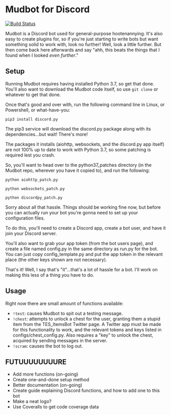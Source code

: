 # Mudbot for Discord

[![Build Status](https://travis-ci.org/Muddytm/mudbot-discord.svg?branch=master)](https://travis-ci.org/Muddytm/mudbot-discord)

Mudbot is a Discord bot used for general-purpose hootenannying. It's also easy to create plugins for, so if you're just starting to write bots but want something solid to work with, look no further! Well, look a little further. But then come back here afterwards and say "ahh, this beats the things that I found when I looked *even further*."

## Setup

Running Mudbot requires having installed Python 3.7, so get that done. You'll also want to download the Mudbot code itself, so use `git clone` or whatever to get that done.

Once that's good and over with, run the following command line in Linux, or Powershell, or what-have-you:

`pip3 install discord.py`

The pip3 service will download the discord.py package along with its dependencies...but wait! There's more!

The packages it installs (aiohttp, websockets, and the discord.py app itself) are not 100% up to date to work with Python 3.7, so some patching is required lest you crash.


So, you'll want to head over to the python37_patches directory (in the Mudbot repo, wherever you have it copied to), and run the following:

`python aiohttp_patch.py`

`python websockets_patch.py`

`python discordpy_patch.py`

Sorry about all that hassle. Things should be working fine now, but before you can actually run your bot you're gonna need to set up your configuration files.

To do this, you'll need to create a Discord app, create a bot user, and have it join your Discord server.

You'll also want to grab your app token (from the bot users page), and create a file named config.py in the same directory as run.py for the bot. You can just copy config_template.py and put the app token in the relevant place (the other keys shown are not necessary).

That's it! Well, I say that's "it"...that's a lot of hassle for a bot. I'll work on making this less of a thing you have to do.

## Usage

Right now there are small amount of functions available:

- `!test`: causes Mudbot to spit out a testing message.
- `!chest`: attempts to unlock a chest for the user, granting them a stupid item from the TES\_ItemsBot Twitter page. A Twitter app must be made for this functionality to work, and the relevant tokens and keys listed in configs/chest\_config.py. Also requires a "key" to unlock the chest, acquired by sending messages in the server.
- `!scram`: causes the bot to log out.

## FUTUUUUUUUURE

- Add more functions (on-going)
- Create one-and-done setup method
- Better documentation (on-going)
- Create guide explaining Discord functions, and how to add one to this bot
- Make a neat logo?
- Use Coveralls to get code coverage data
